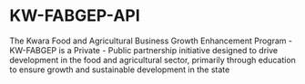 # KW-FABGEP-API
The Kwara Food and Agricultural Business Growth Enhancement Program - KW-FABGEP is a Private - Public partnership initiative designed to drive development in the food and agricultural sector, primarily through education to ensure growth and sustainable development in the state
